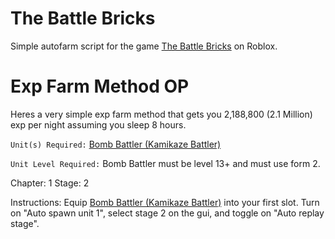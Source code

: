 # The Battle Bricks

Simple autofarm script for the game <a href="https://www.roblox.com/games/10834586502/The-Battle-Bricks">The Battle Bricks</a> on Roblox.

# Exp Farm Method **OP**

Heres a very simple exp farm method that gets you 2,188,800 (2.1 Million) exp per night assuming you sleep 8 hours.

`Unit(s) Required:` <a href="https://the-battle-bricks.fandom.com/wiki/Kamikaze_Battler">Bomb Battler (Kamikaze Battler)</a>

`Unit Level Required:` Bomb Battler must be level 13+ and must use form 2.

Chapter: 1
Stage: 2

Instructions:
Equip <a href="https://the-battle-bricks.fandom.com/wiki/Kamikaze_Battler">Bomb Battler (Kamikaze Battler)</a> into your first slot. Turn on "Auto spawn unit 1", select stage 2 on the gui, and toggle on "Auto replay stage".
